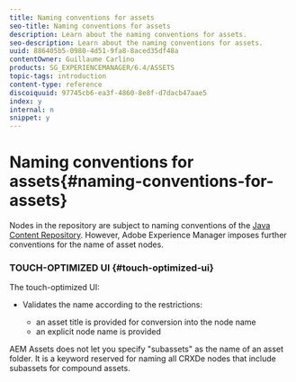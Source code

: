 ```yaml
---
title: Naming conventions for assets
seo-title: Naming conventions for assets
description: Learn about the naming conventions for assets.
seo-description: Learn about the naming conventions for assets.
uuid: 886405b5-0980-4d51-9fa8-8aced35df48a
contentOwner: Guillaume Carlino
products: SG_EXPERIENCEMANAGER/6.4/ASSETS
topic-tags: introduction
content-type: reference
discoiquuid: 97745cb6-ea3f-4860-8e8f-d7dacb47aae5
index: y
internal: n
snippet: y
---
```


# Naming conventions for assets{#naming-conventions-for-assets}

Nodes in the repository are subject to naming conventions of the [Java Content Repository](../../sites/developing/using/the-basics.md#javacontentrepository). However, Adobe Experience Manager imposes further conventions for the name of asset nodes.

### TOUCH-OPTIMIZED UI {#touch-optimized-ui}

The touch-optimized UI:

* Validates the name according to the restrictions:

    * an asset title is provided for conversion into the node name
    * an explicit node name is provided

AEM Assets does not let you specify "subassets" as the name of an asset folder. It is a keyword reserved for naming all CRXDe nodes that include subassets for compound assets. 
